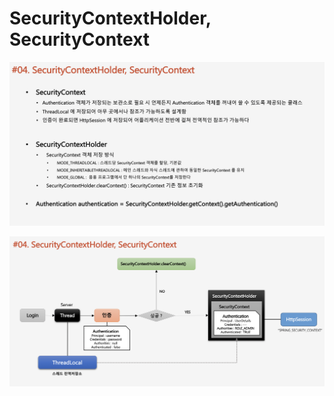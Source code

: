 # SecurityContextHolder, SecurityContext

![](../../../.gitbook/assets/2020-10-18-4.55.03-1.png)

![](../../../.gitbook/assets/2020-10-18-4.55.13.png)

